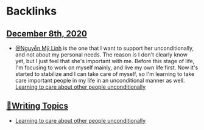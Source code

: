 
# Backlinks
## [December 8th, 2020](<December 8th, 2020.md>)
- [@Nguyễn Mỹ Linh](<@Nguyễn Mỹ Linh.md>) is the one that I want to support her unconditionally, and not about my personal needs. The reason is I don't clearly know yet, but I just feel that she's important with me. Before this stage of life, I'm focusing to work on myself mainly, and live my own life first. Now it's started to stabilize and I can take care of myself, so I'm learning to take care important people in my life in an unconditional manner as well. [Learning to care about other people unconditionally](<Learning to care about other people unconditionally.md>)

## [🧭Writing Topics](<🧭Writing Topics.md>)
- [Learning to care about other people unconditionally](<Learning to care about other people unconditionally.md>)

